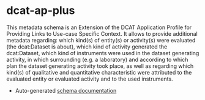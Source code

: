 # dcat-ap-plus

This metadata schema is an Extension of the DCAT Application Profile
  for Providing Links to Use-case Specific Context. It allows to provide additional
  metadata regarding: which kind(s) of entity(s) or activity(s) were evaluated (the
  dcat:Dataset is about), which kind of activity generated the dcat:Dataset, which
  kind of instruments were used in the dataset generating activity, in which surrounding
  (e.g. a laboratory) and according to which plan the dataset generating activity
  took place, as well as regarding which kind(s) of qualitative and quantitative characteristic
  were attributed to the evaluated entity or evaluated activity and to the used instruments.

- Auto-generated [schema documentation](elements/index.md)
